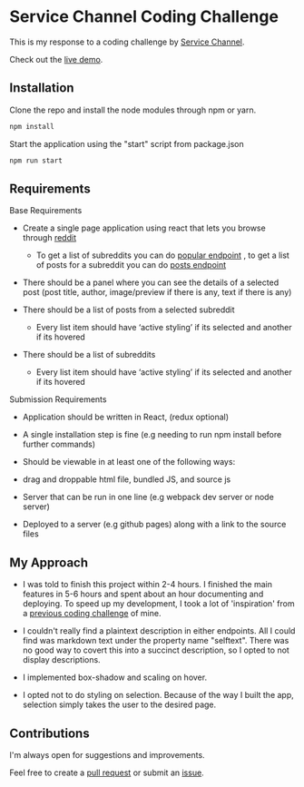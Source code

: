 # Service Channel Coding Challenge 
This is my response to a coding challenge by [Service Channel](https://servicechannel.com/).

Check out the [live demo](http://alvinnguyen116.github.io/sc-coding-challenge). 

## Installation
Clone the repo and install the node modules through npm or yarn. 
 
```bash
npm install 
```

Start the application using the "start" script from package.json 
```bash 
npm run start 
```

## Requirements 
Base Requirements

 - Create a single page application using react that lets you browse through [reddit](https://www.reddit.com/)
    - To get a list of subreddits you can do [popular endpoint](https://www.reddit.com/subreddits/popular.json?raw_json=1)
    , to get a list of posts for a subreddit you can do [posts endpoint](https://www.reddit.com/r/politics/hot.json)
 - There should be a panel where you can see the details of a selected post 
  (post title, author, image/preview if there is any, text if there is any)

 - There should be a list of posts from a selected subreddit

   - Every list item should have ‘active styling’ if its selected and another if its hovered

 - There should be a list of subreddits 

   - Every list item should have ‘active styling’ if its selected and another if its hovered

Submission Requirements

 - Application should be written in React, (redux optional) 

 - A single installation step is fine (e.g needing to run npm install before further commands)

 - Should be viewable in at least one of the following ways:

 - drag and droppable html file, bundled JS, and source js

 - Server that can be run in one line (e.g webpack dev server or node server)

 - Deployed to a server (e.g github pages) along with a link to the source files
 
## My Approach 
 - I was told to finish this project within 2-4 hours. I finished the main features in 5-6 hours 
 and spent about an hour documenting and deploying. 
 To speed up my development, I took a lot of 'inspiration' from a 
 [previous coding challenge](https://alvinnguyen116.github.io/jobox-coding-challenge) of mine.  
 
 - I couldn't really find a plaintext description in either endpoints. All I could find was markdown text 
 under the property name "selftext". There was no good way to covert this into a succinct description, so I opted 
 to not display descriptions. 
 
 - I implemented box-shadow and scaling on hover.
 
 - I opted not to do styling on selection. Because of the way I built the app, selection simply 
 takes the user to the desired page. 
 
## Contributions 
 I'm always open for suggestions and improvements.
 
 Feel free to create a [pull request](https://github.com/alvinnguyen116/sc-coding-challenge/pulls) 
 or submit an [issue](https://github.com/alvinnguyen116/sc-coding-challenge/issues).